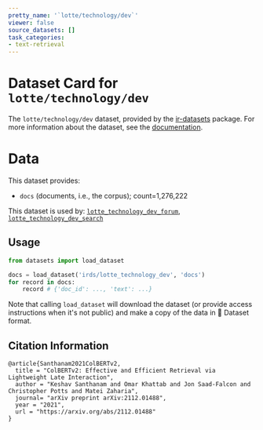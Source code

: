 ```yaml
---
pretty_name: '`lotte/technology/dev`'
viewer: false
source_datasets: []
task_categories:
- text-retrieval
---
```


# Dataset Card for `lotte/technology/dev`

The `lotte/technology/dev` dataset, provided by the [ir-datasets](https://ir-datasets.com/) package.
For more information about the dataset, see the [documentation](https://ir-datasets.com/lotte#lotte/technology/dev).

# Data

This dataset provides:
 - `docs` (documents, i.e., the corpus); count=1,276,222


This dataset is used by: [`lotte_technology_dev_forum`](https://huggingface.co/datasets/irds/lotte_technology_dev_forum), [`lotte_technology_dev_search`](https://huggingface.co/datasets/irds/lotte_technology_dev_search)


## Usage

```python
from datasets import load_dataset

docs = load_dataset('irds/lotte_technology_dev', 'docs')
for record in docs:
    record # {'doc_id': ..., 'text': ...}

```

Note that calling `load_dataset` will download the dataset (or provide access instructions when it's not public) and make a copy of the
data in 🤗 Dataset format.

## Citation Information

```
@article{Santhanam2021ColBERTv2,
  title = "ColBERTv2: Effective and Efficient Retrieval via Lightweight Late Interaction",
  author = "Keshav Santhanam and Omar Khattab and Jon Saad-Falcon and Christopher Potts and Matei Zaharia", 
  journal= "arXiv preprint arXiv:2112.01488",
  year = "2021",
  url = "https://arxiv.org/abs/2112.01488"
}
```
